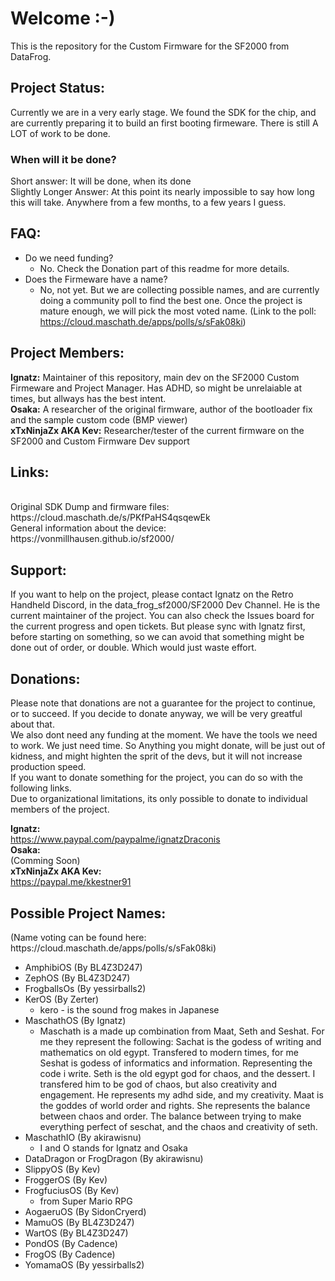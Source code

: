 <h1>Welcome :-)</h1> 

This is the repository for the Custom Firmware for the SF2000 from DataFrog. 

<h2>Project Status:</h2>
Currently we are in a very early stage. We found the SDK for the chip, and are currently preparing it to build an first booting firmeware. There is still A LOT of work to be done.<br> 
<h3>When will it be done?</h3>
Short answer: It will be done, when its done<br>
Slightly Longer Answer: At this point its nearly impossible to say how long this will take. Anywhere from a few months, to a few years I guess. 

<h2>FAQ:</h2>

- Do we need funding?
    - No. Check the Donation part of this readme for more details. 
- Does the Firmeware have a name? 
    - No, not yet. But we are collecting possible names, and are currently doing a community poll to find the best one. Once the project is mature enough, we will pick the most voted name. (Link to the poll: https://cloud.maschath.de/apps/polls/s/sFak08ki)

<h2>Project Members:</h2>

<b>Ignatz:</b> Maintainer of this repository, main dev on the SF2000 Custom Firmeware and Project Manager. Has ADHD, so might be unrelaiable at times, but allways has the best intent.
<br><b>Osaka:</b> A researcher of the original firmware, author of the bootloader fix and the sample custom code (BMP viewer)
<br><b>xTxNinjaZx AKA Kev:</b> Researcher/tester of the current firmware on the SF2000 and Custom Firmware Dev support

<h2>Links:</h2><br>
Original SDK Dump and firmware files:<br>
https://cloud.maschath.de/s/PKfPaHS4qsqewEk <br>
General information about the device:<br>
https://vonmillhausen.github.io/sf2000/ <br>

<h2>Support:</h2>

If you want to help on the project, please contact Ignatz on the Retro Handheld Discord, in the data_frog_sf2000/SF2000 Dev Channel. He is the current maintainer of the project. You can also check the Issues board for the current progress and open tickets. But please sync with Ignatz first, before starting on something, so we can avoid that something might be done out of order, or double. Which would just waste effort.

<h2>Donations:</h2>

Please note that donations are not a guarantee for the project to continue, or to succeed. If you decide to donate anyway, we will be very greatful about that.<br>
We also dont need any funding at the moment. We have the tools we need to work. We just need time. So Anything you might donate, will be just out of kidness, and might highten the sprit of the devs, but it will not increase production speed.
<br>If you want to donate something for the project, you can do so with the following links.
<br>Due to organizational limitations, its only possible to donate to individual members of the project.

<b>Ignatz:</b> <br>
https://www.paypal.com/paypalme/ignatzDraconis
<br><b>Osaka:</b> <br>
(Comming Soon)
<br><b>xTxNinjaZx AKA Kev:</b><br>
https://paypal.me/kkestner91

<h2>Possible Project Names:</h2>
(Name voting can be found here: https://cloud.maschath.de/apps/polls/s/sFak08ki)

- AmphibiOS (By BL4Z3D247)
- ZephOS (By BL4Z3D247)
- FrogballsOs (By yessirballs2)
- KerOS (By Zerter) 
    - kero - is the sound frog makes in Japanese
- MaschathOS (By Ignatz)
    - Maschath is a made up combination from Maat, Seth and Seshat. For me they represent the following: Sachat is the godess of writing and mathematics on old egypt. Transfered to modern times, for me Seshat is godess of informatics and information. Representing the code i write. Seth is the old egypt god for chaos, and the dessert. I transfered him to be god of chaos, but also creativity and engagement. He represents my adhd side, and my creativity. Maat is the goddes of world order and rights. She represents the balance between chaos and order. The balance between trying to make everything perfect of seschat, and the chaos and creativity of seth.
- MaschathIO (By akirawisnu)
    -  I and O stands for Ignatz and Osaka
- DataDragon or FrogDragon (By akirawisnu)
- SlippyOS (By Kev)
- FroggerOS (By Kev)
- FrogfuciusOS (By Kev)
    - from Super Mario RPG
- AogaeruOS (By SidonCryerd)
- MamuOS (By BL4Z3D247)
- WartOS (By BL4Z3D247)
- PondOS (By Cadence)
- FrogOS (By Cadence)
- YomamaOS (By yessirballs2)
